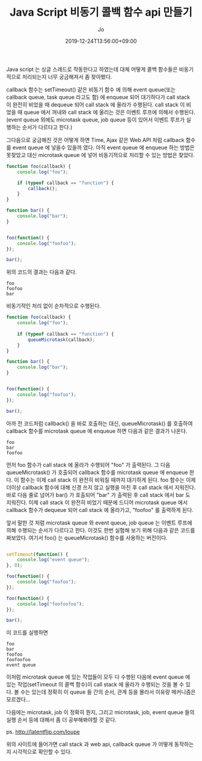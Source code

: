 ﻿---
layout: post
title: "Java Script 비동기 콜백 함수 api 만들기"
date: 2019-12-24T13:56:00+09:00
author: Jo
categories: java_script
tags: javascript java script callback microtask queue function
cover: "/assets/instacode.png"
---

Java script 는 싱글 스레드로 작동한다고 하였는데 대체 어떻게 콜백 함수들은 비동기적으로 처리되는지 너무 궁금해져서 좀 찾아봤다.

callback 함수는 setTimeout() 같은 비동기 함수 에 의해 event queue(또는 callback queue, task queue 라고도 함) 에 enqueue 되어 대기하다가 call stack 이 완전히 비었을 때 dequeue 되어 call stack 에 올라가 수행된다. 
call stack 이 비었을 때 queue 에서 꺼내와 call stack 에 올리는 것은 이벤트 루프에 의해서 수행된다.(event queue 외에도 microtask queue, job queue 등이 있어서 이벤트 루프가 실행하는 순서가 다르다고 한다.)

그다음으로 궁금해진 것은 어떻게 하면 Time, Ajax 같은 Web API 처럼 callback 함수를 event queue 에 넣을수 있을까 였다.
아직 event queue 에 enqueue 하는 방법은 못찾았고 대신 microtask queue 에 넣어 비동기적으로 처리할 수 있는 방법은 찾았다.

~~~javascript
function foo(callback) {
	console.log("foo");

	if (typeof callback == "function") {
		callback();
	}
}

function bar() {
	console.log("bar");
}


foo(function() {
	console.log("foofoo");
});

bar();
~~~

위의 코드의 결과는 다음과 같다.

~~~text
foo
foofoo
bar
~~~

비동기적인 처리 없이 순차적으로 수행된다.

~~~javascript
function foo(callback) {
	console.log("foo");
	
	if (typeof callback == "function") {
		queueMicrotask(callback);
	}
}

function bar() {
	console.log("bar");
}


foo(function() {
	console.log("foofoo");
});

bar();
~~~

아까 전 코드처럼 callback() 을 바로 호출하는 대신, queueMicrotask() 를 호출하여 callback 함수를 microtask queue 에 enqueue 하면 다음과 같은 결과가 나온다.

~~~text
foo
bar
foofoo
~~~

먼저 foo 함수가 call stack 에 올라가 수행되어 "foo" 가 출력된다. 
그 다음 queueMicrotask() 가 호출되어 callback 함수를 microtask queue 에 enqueue 한다. 이 함수는 이제 call stack 이 완전히 비워질 때까지 대기하게 된다.
foo 함수는 이제 더이상 callback 함수에 대해 신경 쓰지 않고 실행을 마친 후 call stack 에서 지워진다.
바로 다음 줄로 넘어가 bar() 가 호출되어 "bar" 가 출력된 후 call stack 에서 bar 도 지워진다.
이제 call stack 이 완전히 비었기 때문에 드디어 microtask queue 에서 callback 함수가 dequeue 되어 call stack 에 올라가고, "foofoo" 를 출력하게 된다.


앞서 말한 것 처럼 microtask queue 와 event queue, job queue 는 이벤트 루프에 의해 수행되는 순서가 다르다고 한다.
이것도 한번 실험해 보기 위해 다음과 같은 코드를 짜보았다. 여기서 foo() 는 queueMicrotask() 함수를 사용하는 버전이다.
~~~javascript

setTimeout(function() {
	console.log("event queue");
}, 0);

foo(function() {
	console.log("foofoo");
});

foo(function() {
	console.log("foofoofoo");
});

bar();
~~~

이 코드를 실행하면

~~~text
foo
bar
foofoo
foofoofoo
event queue
~~~

이처럼 microtask queue 에 있는 작업들이 모두 다 수행된 다음에 event queue 에 있는 작업(setTimeout 의 콜백 함수)이 call stack 에 올라가 수행되는 것을 볼 수 있다.
볼 수는 있는데 정확히 이 queue 들 간의 순서, 관계 등을 몰라서 이유랑 메커니즘은 모르겠다...

다음에는 microtask, job 이 정확히 뭔지, 그리고 microtask, job, event queue 들의 실행 순서 등에 대해서 좀 더 공부해봐야할 것 같다.


ps. <http://latentflip.com/loupe>

위의 사이트에 들어가면 call stack 과 web api, callback queue 가 어떻게 동작하는지 시각적으로 확인할 수 있다.

